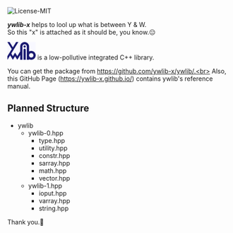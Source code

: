 ![License-MIT](https://img.shields.io/github/license/ywlib-x/ywlib-x.github.io?color=blue&style=plastic)

***ywlib-x*** helps to lool up what is between Y & W.<br>
So this "x" is attached as it should be, you know.😑

<img src="./ywlib.png" alt="ywlib-logo" height="40"> is a low-pollutive integrated C++ library.

You can get the package from https://github.com/ywlib-x/ywlib/.<br>
Also, this GitHub Page (https://ywlib-x.github.io/) contains ywlib's reference manual.

## Planned Structure
+ ywlib
    + ywlib-0.hpp
        + type.hpp
        + utility.hpp
        + constr.hpp
        + sarray.hpp
        + math.hpp
        + vector.hpp
    + ywlib-1.hpp
        + ioput.hpp
        + varray.hpp
        + string.hpp

Thank you.🙂
